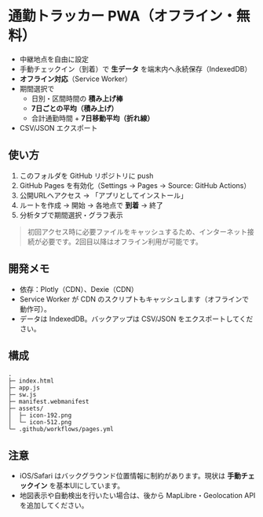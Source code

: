 # 通勤トラッカー PWA（オフライン・無料）

- 中継地点を自由に設定
- 手動チェックイン（到着）で **生データ** を端末内へ永続保存（IndexedDB）
- **オフライン対応**（Service Worker）
- 期間選択で
  - 日別・区間時間の **積み上げ棒**
  - **7日ごとの平均（積み上げ）**
  - 合計通勤時間 + **7日移動平均（折れ線）**
- CSV/JSON エクスポート

## 使い方
1. このフォルダを GitHub リポジトリに push
2. GitHub Pages を有効化（Settings → Pages → Source: GitHub Actions）
3. 公開URLへアクセス → 「アプリとしてインストール」
4. ルートを作成 → 開始 → 各地点で **到着** → 終了
5. 分析タブで期間選択・グラフ表示

> 初回アクセス時に必要ファイルをキャッシュするため、インターネット接続が必要です。2回目以降はオフライン利用が可能です。

## 開発メモ
- 依存：Plotly（CDN）、Dexie（CDN）
- Service Worker が CDN のスクリプトもキャッシュします（オフラインで動作可）。
- データは IndexedDB。バックアップは CSV/JSON をエクスポートしてください。

## 構成
```
.
├─ index.html
├─ app.js
├─ sw.js
├─ manifest.webmanifest
├─ assets/
│  ├─ icon-192.png
│  └─ icon-512.png
└─ .github/workflows/pages.yml
```

## 注意
- iOS/Safari はバックグラウンド位置情報に制約があります。現状は **手動チェックイン** を基本UIにしています。
- 地図表示や自動検出を行いたい場合は、後から MapLibre・Geolocation API を追加してください。
